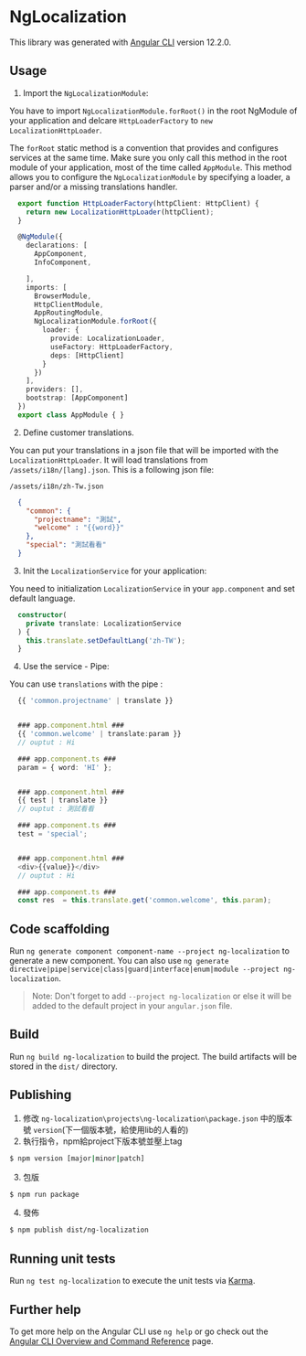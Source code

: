 # NgLocalization

This library was generated with [Angular CLI](https://github.com/angular/angular-cli) version 12.2.0.

## Usage

1. Import the `NgLocalizationModule`: 

  You have to import `NgLocalizationModule.forRoot()` in the root NgModule of your application and delcare `HttpLoaderFactory` to `new LocalizationHttpLoader`.

  The `forRoot` static method is a convention that provides and configures services at the same time. Make sure you only call this method in the root module of your application, most of the time called `AppModule`. This method allows you to configure the `NgLocalizationModule` by specifying a loader, a parser and/or a missing translations handler.

  ```ts
    export function HttpLoaderFactory(httpClient: HttpClient) {
      return new LocalizationHttpLoader(httpClient);
    }

    @NgModule({
      declarations: [
        AppComponent,
        InfoComponent,

      ],
      imports: [
        BrowserModule,
        HttpClientModule,
        AppRoutingModule,
        NgLocalizationModule.forRoot({
          loader: {
            provide: LocalizationLoader,
            useFactory: HttpLoaderFactory,
            deps: [HttpClient]
          }
        })
      ],
      providers: [],
      bootstrap: [AppComponent]
    })
    export class AppModule { }
  ```

2. Define customer translations.

  You can put your translations in a json file that will be imported with the `LocalizationHttpLoader`. It will load translations from `/assets/i18n/[lang].json`. This is a following json file: 

  `/assets/i18n/zh-Tw.json`
  ```json
    {
      "common": {
        "projectname": "測試",
        "welcome" : "{{word}}"
      },
      "special": "測試看看"
    }
  ```

3. Init the `LocalizationService` for your application:

  You need to initialization `LocalizationService` in your `app.component` and set default language.

  ```ts
    constructor(
      private translate: LocalizationService
    ) {
      this.translate.setDefaultLang('zh-TW');
    }
  ```

4.  Use the service - Pipe:

  You can use `translations` with the pipe : 

  ```ts
    {{ 'common.projectname' | translate }}


    ### app.component.html ###
    {{ 'common.welcome' | translate:param }}
    // ouptut : Hi 

    ### app.component.ts ###
    param = { word: 'HI' };


    ### app.component.html ###
    {{ test | translate }}
    // ouptut : 測試看看 

    ### app.component.ts ###
    test = 'special';


    ### app.component.html ###
    <div>{{value}}</div>
    // ouptut : Hi

    ### app.component.ts ###
    const res  = this.translate.get('common.welcome', this.param);
  ```

## Code scaffolding

Run `ng generate component component-name --project ng-localization` to generate a new component. You can also use `ng generate directive|pipe|service|class|guard|interface|enum|module --project ng-localization`.
> Note: Don't forget to add `--project ng-localization` or else it will be added to the default project in your `angular.json` file. 

## Build

Run `ng build ng-localization` to build the project. The build artifacts will be stored in the `dist/` directory.

## Publishing

1.  修改 `ng-localization\projects\ng-localization\package.json` 中的版本號 `version`(下一個版本號，給使用lib的人看的) 
2.  執行指令，npm給project下版本號並壓上tag  
```sh
$ npm version [major|minor|patch]
```
3.  包版
```sh
$ npm run package
```
4.  發佈
```sh
$ npm publish dist/ng-localization
```

## Running unit tests

Run `ng test ng-localization` to execute the unit tests via [Karma](https://karma-runner.github.io).

## Further help

To get more help on the Angular CLI use `ng help` or go check out the [Angular CLI Overview and Command Reference](https://angular.io/cli) page.
